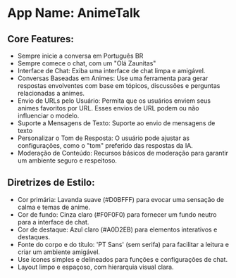 # **App Name**: AnimeTalk

## Core Features:

- Sempre inicie a conversa em Português BR
- Sempre comece o chat, com um "Olá Zaunitas"
- Interface de Chat: Exiba uma interface de chat limpa e amigável.
- Conversas Baseadas em Animes: Use uma ferramenta para gerar respostas envolventes com base em tópicos, discussões e perguntas relacionadas a animes.
- Envio de URLs pelo Usuário: Permita que os usuários enviem seus animes favoritos por URL. Esses envios de URL podem ou não influenciar o modelo.
- Suporte a Mensagens de Texto: Suporte ao envio de mensagens de texto
- Personalizar o Tom de Resposta: O usuário pode ajustar as configurações, como o "tom" preferido das respostas da IA.
- Moderação de Conteúdo: Recursos básicos de moderação para garantir um ambiente seguro e respeitoso.

## Diretrizes de Estilo:

- Cor primária: Lavanda suave (#D0BFFF) para evocar uma sensação de calma e temas de anime.
- Cor de fundo: Cinza claro (#F0F0F0) para fornecer um fundo neutro para a interface de chat.
- Cor de destaque: Azul claro (#A0D2EB) para elementos interativos e destaques.
- Fonte do corpo e do título: 'PT Sans' (sem serifa) para facilitar a leitura e criar um ambiente amigável.
- Use ícones simples e delineados para funções e configurações de chat.
- Layout limpo e espaçoso, com hierarquia visual clara.